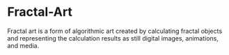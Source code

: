 # Fractal-Art
Fractal art is a form of algorithmic art created by calculating fractal objects and representing the calculation results as still digital images, animations, and media.
